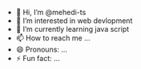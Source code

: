 - 👋 Hi, I’m @mehedi-ts
- 👀 I’m interested in web devlopment
- 🌱 I’m currently learning java script
- 📫 How to reach me ...
- 😄 Pronouns: ...
- ⚡ Fun fact: ...

<!---
mehedi-ts/mehedi-ts is a ✨ special ✨ repository because its `README.md` (this file) appears on your GitHub profile.
You can click the Preview link to take a look at your changes.
--->

